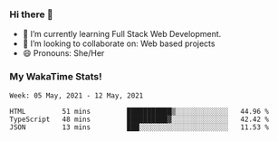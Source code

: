 ### Hi there 👋

- 🌱 I’m currently learning Full Stack Web Development.
- 👯 I’m looking to collaborate on: Web based projects
- 😄 Pronouns: She/Her

### My WakaTime Stats!

<!--START_SECTION:waka-->
```text
Week: 05 May, 2021 - 12 May, 2021

HTML         51 mins         ███████████▒░░░░░░░░░░░░░   44.96 % 
TypeScript   48 mins         ██████████▓░░░░░░░░░░░░░░   42.42 % 
JSON         13 mins         ███░░░░░░░░░░░░░░░░░░░░░░   11.53 % 
```
<!--END_SECTION:waka-->
